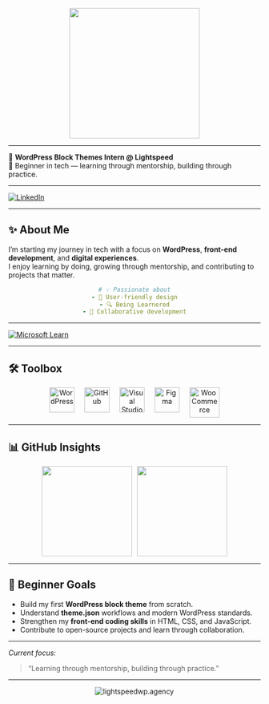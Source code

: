 <p align="center">
  <img src="https://img.shields.io/badge/Seren-%230d1117.svg?&style=for-the-badge&logo=github&logoColor=white" width="260"/>
</p>

---

💼 **WordPress Block Themes Intern @ Lightspeed**  
🌱 Beginner in tech — learning through mentorship, building through practice.  

---

<p align="left">
  <a href="https://www.linkedin.com/in/serenvdmerwe" target="_blank">
    <img src="https://img.shields.io/badge/LinkedIn-0A66C2?style=for-the-badge&logo=linkedin&logoColor=white" alt="LinkedIn"/>
  </a>
</p>  

---

## ✨ About Me
I’m starting my journey in tech with a focus on **WordPress**, **front-end development**, and **digital experiences**.  
I enjoy learning by doing, growing through mentorship, and contributing to projects that matter.  

<div align="center">

```yaml
# 💡 Passionate about
- 🎨 User-friendly design
- 🔍 Being Learnered
- 🤝 Collaborative development
```
</div>

---

[![Microsoft Learn](https://img.shields.io/badge/Microsoft%20Learn-258FFA?style=for-the-badge&logo=microsoft&logoColor=white)](https://learn.microsoft.com/en-us/users/serenvdmerwe/)


---
## 🛠️ Toolbox
<div align="center" style="display: flex; flex-wrap: wrap; justify-content: center; gap: 20px;">

  <img src="https://cdn.simpleicons.org/wordpress/21759B" alt="WordPress" width="50" height="50"/> 
  <img src="https://cdn.simpleicons.org/github/FFFFFF" alt="GitHub" width="50" height="50"/> 
  <img src="https://cdn.brandfetch.io/visualstudio.com/w/40/h/40/logo?c=1idZTokSk_yf1JXz6gN" alt="Visual Studio" width="50" height="50"/> 
  <img src="https://cdn.brandfetch.io/figma.com/w/40/h/40?c=1idZTokSk_yf1JXz6gN" alt="Figma" width="50" height="50"/> 
  <img src="https://cdn.brandfetch.io/woocommerce.com/w/155/h/40/logo?c=1idZTokSk_yf1JXz6gN" alt="WooCommerce" width="60" height="60"/> 

</div>

---

## 📊 GitHub Insights  

<div align="center" style="display: flex; flex-wrap: wrap; justify-content: center; gap: 10px;">

  <img src="https://github-readme-stats.vercel.app/api?username=serenvdmerwe&show_icons=true&bg_color=0d1117&title_color=58a6ff&text_color=c9d1d9&icon_color=ff7b72&border_color=30363d" height="180px"/>

  <img src="https://github-readme-stats.vercel.app/api/top-langs/?username=serenvdmerwe&layout=compact&bg_color=0d1117&title_color=58a6ff&text_color=c9d1d9&icon_color=79c0ff&border_color=30363d" height="180px"/>

</div>




---

## 🎯 Beginner Goals
- Build my first **WordPress block theme** from scratch.  
- Understand **theme.json** workflows and modern WordPress standards.  
- Strengthen my **front-end coding skills** in HTML, CSS, and JavaScript.  
- Contribute to open-source projects and learn through collaboration.  

---

 *Current focus:*  
> “Learning through mentorship, building through practice.”  

---

<p align="center">
   <img src="https://cdn.brandfetch.io/lightspeedwp.agency/w/279/h/60/theme/light/logo?c=1idZTokSk_yf1JXz6gN" alt="lightspeedwp.agency" />

</p>  

<!--
**serenvdmerwe/serenvdmerwe** is a ✨ _special_ ✨ repository because its `README.md` (this file) appears on your GitHub profile.

Here are some ideas to get you started:

- 🔭 I’m currently working on ...
- 🌱 I’m currently learning ...
- 👯 I’m looking to collaborate on ...
- 🤔 I’m looking for help with ...
- 💬 Ask me about ...
- 📫 How to reach me: ...
- 😄 Pronouns: ...
- ⚡ Fun fact: ...
-->
